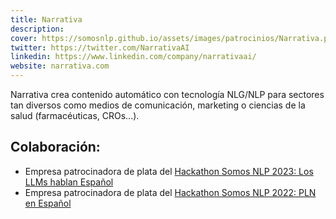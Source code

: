 ```yaml
---
title: Narrativa
description:
cover: https://somosnlp.github.io/assets/images/patrocinios/Narrativa.png
twitter: https://twitter.com/NarrativaAI
linkedin: https://www.linkedin.com/company/narrativaai/
website: narrativa.com 
---
```


Narrativa crea contenido automático con tecnología NLG/NLP para sectores tan diversos como medios de comunicación, marketing o ciencias de la salud (farmacéuticas, CROs...).

## Colaboración:
- Empresa patrocinadora de plata del [Hackathon Somos NLP 2023: Los LLMs hablan Español](/hackathon)
- Empresa patrocinadora de plata del [Hackathon Somos NLP 2022: PLN en Español](/hackathon-2022)
